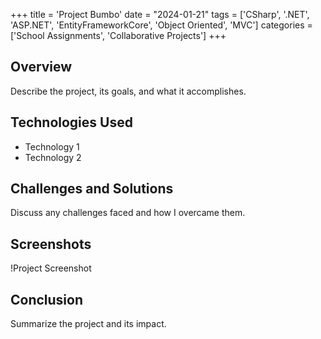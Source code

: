 +++
title = 'Project Bumbo'
date = "2024-01-21"
tags = ['CSharp', '.NET', 'ASP.NET', 'EntityFrameworkCore', 'Object Oriented', 'MVC']
categories = ['School Assignments', 'Collaborative Projects']
+++

## Overview
Describe the project, its goals, and what it accomplishes.

## Technologies Used
- Technology 1
- Technology 2

## Challenges and Solutions
Discuss any challenges faced and how I overcame them.

## Screenshots
!Project Screenshot

## Conclusion
Summarize the project and its impact.
